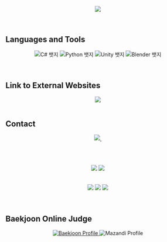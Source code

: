 <div align="center">
  <img src="https://capsule-render.vercel.app/api?type=waving&color=0:ed9d0b,100:f94001&height=240&section=header&text=Hello%20👋%20Nice%20to%20meet%20you!&fontSize=32&animation=fadeIn&fontAlignY=40&fontColor=ffffff"/>
</div>

<br>
<br>

## Languages and Tools
<div align="center">
  <img src="https://img.shields.io/badge/C%23-239120?style=for-the-badge&logo=c-sharp&logoColor=white" alt="C# 뱃지">
  <img src="https://img.shields.io/badge/Python-3776AB?style=for-the-badge&logo=python&logoColor=white" alt="Python 뱃지">
  <img src="https://img.shields.io/badge/Unity-000000?style=for-the-badge&logo=unity&logoColor=white" alt="Unity 뱃지">
  <img src="https://img.shields.io/badge/Blender-F5792A?style=for-the-badge&logo=blender&logoColor=white" alt="Blender 뱃지">
</div>

<br>
<br>

## Link to External Websites
<div align="center">
  <a href="https://www.instagram.com/jaewon070511/">
    <img src="https://img.shields.io/badge/Instagram-E4405F?style=flat-square&logo=instagram&logoColor=white">
  </a>
</div>

<br>

## Contact
<div align="center">
  <a href="mailto:godsasu11@gmail.com">
    <img src="https://img.shields.io/badge/godsasu11@gmail.com-D14836?style=for-the-badge&logo=gmail&logoColor=white"/>&nbsp;
  </a>
</div>

##

<br>
<br>

<div align="center">
  <img src="https://github-readme-stats.vercel.app/api?username=jaewon172&show_icons=true&theme=synthwave">
  <img src="https://github-readme-stats.vercel.app/api/top-langs/?username=jaewon172&layout=compact&theme=synthwave">
</div>

<br>
<br>

<div align="center">
  <img src="https://github-profile-summary-cards.vercel.app/api/cards/profile-details?username=jaewon172&theme=radical" />
  <img src="http://github-profile-summary-cards.vercel.app/api/cards/repos-per-language?username=jaewon172&theme=radical&exclude={exclude}" />
  <img src="http://github-profile-summary-cards.vercel.app/api/cards/stats?username=jaewon172&theme=radical" />
</div>

<br>
<br>

## Baekjoon Online Judge
<div class="badge-container" align="center">
  <!-- Solved.ac Badge -->
  <a href="https://solved.ac/profile/godsasu">
    <img src="https://mazassumnida.wtf/api/v2/generate_badge?boj=godsasu" alt="Baekjoon Profile"/>
  </a>

  <!-- Mazandi Badge -->
  <img src="https://mazandi.herokuapp.com/api?handle=godsasu&theme=warm" alt="Mazandi Profile">
</div>

 
 
